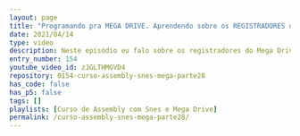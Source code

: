 ```yaml
---
layout: page
title: "Programando pra MEGA DRIVE. Aprendendo sobre os REGISTRADORES do 68000."
date: 2021/04/14
type: video
description: Neste episódio eu falo sobre os registradores do Mega Drive, principalmente os registradores da Cpu 68000. É muito importante conhecer todos os registradores da arquitetura que vamos trabalhar.
entry_number: 154
youtube_video_id: zJGLTHMGVD4
repository: 0154-curso-assembly-snes-mega-parte28
has_code: false
has_p5: false
tags: []
playlists: [Curso de Assembly com Snes e Mega Drive]
permalink: /curso-assembly-snes-mega-parte28/
---
```

